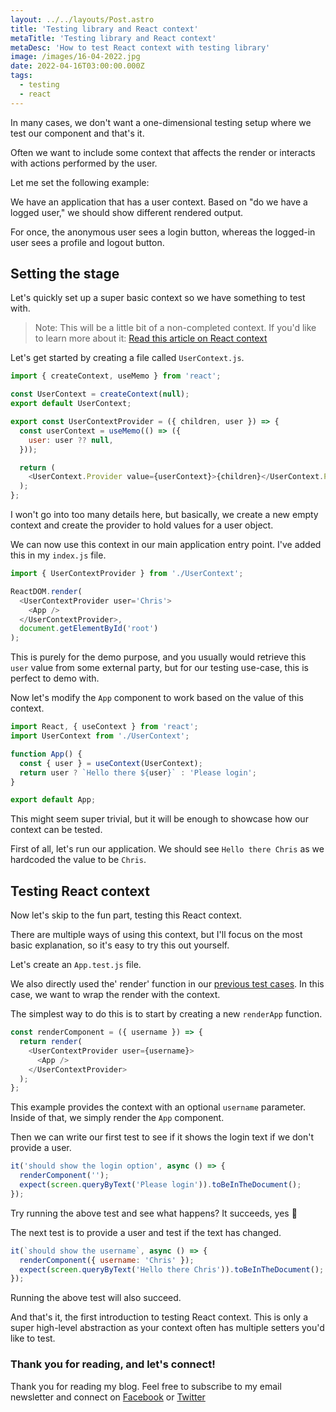 ```yaml
---
layout: ../../layouts/Post.astro
title: 'Testing library and React context'
metaTitle: 'Testing library and React context'
metaDesc: 'How to test React context with testing library'
image: /images/16-04-2022.jpg
date: 2022-04-16T03:00:00.000Z
tags:
  - testing
  - react
---
```


In many cases, we don't want a one-dimensional testing setup where we test our component and that's it.

Often we want to include some context that affects the render or interacts with actions performed by the user.

Let me set the following example:

We have an application that has a user context. Based on "do we have a logged user," we should show different rendered output.

For once, the anonymous user sees a login button, whereas the logged-in user sees a profile and logout button.

## Setting the stage

Let's quickly set up a super basic context so we have something to test with.

> Note: This will be a little bit of a non-completed context. If you'd like to learn more about it: [Read this article on React context](https://daily-dev-tips.com/posts/react-basics-explaining-the-usecontext-hook/)

Let's get started by creating a file called `UserContext.js`.

```js
import { createContext, useMemo } from 'react';

const UserContext = createContext(null);
export default UserContext;

export const UserContextProvider = ({ children, user }) => {
  const userContext = useMemo(() => ({
    user: user ?? null,
  }));

  return (
    <UserContext.Provider value={userContext}>{children}</UserContext.Provider>
  );
};
```

I won't go into too many details here, but basically, we create a new empty context and create the provider to hold values for a user object.

We can now use this context in our main application entry point. I've added this in my `index.js` file.

```js
import { UserContextProvider } from './UserContext';

ReactDOM.render(
  <UserContextProvider user='Chris'>
    <App />
  </UserContextProvider>,
  document.getElementById('root')
);
```

This is purely for the demo purpose, and you usually would retrieve this `user` value from some external party, but for our testing use-case, this is perfect to demo with.

Now let's modify the `App` component to work based on the value of this context.

```js
import React, { useContext } from 'react';
import UserContext from './UserContext';

function App() {
  const { user } = useContext(UserContext);
  return user ? `Hello there ${user}` : 'Please login';
}

export default App;
```

This might seem super trivial, but it will be enough to showcase how our context can be tested.

First of all, let's run our application. We should see `Hello there Chris` as we hardcoded the value to be `Chris`.

## Testing React context

Now let's skip to the fun part, testing this React context.

There are multiple ways of using this context, but I'll focus on the most basic explanation, so it's easy to try this out yourself.

Let's create an `App.test.js` file.

We also directly used the' render' function in our [previous test cases](https://daily-dev-tips.com/posts/adding-jest-to-react/). In this case, we want to wrap the render with the context.

The simplest way to do this is to start by creating a new `renderApp` function.

```js
const renderComponent = ({ username }) => {
  return render(
    <UserContextProvider user={username}>
      <App />
    </UserContextProvider>
  );
};
```

This example provides the context with an optional `username` parameter.
Inside of that, we simply render the `App` component.

Then we can write our first test to see if it shows the login text if we don't provide a user.

```js
it('should show the login option', async () => {
  renderComponent('');
  expect(screen.queryByText('Please login')).toBeInTheDocument();
});
```

Try running the above test and see what happens?
It succeeds, yes 🎉

The next test is to provide a user and test if the text has changed.

```js
it(`should show the username`, async () => {
  renderComponent({ username: 'Chris' });
  expect(screen.queryByText('Hello there Chris')).toBeInTheDocument();
});
```

Running the above test will also succeed.

And that's it, the first introduction to testing React context.
This is only a super high-level abstraction as your context often has multiple setters you'd like to test.

### Thank you for reading, and let's connect!

Thank you for reading my blog. Feel free to subscribe to my email newsletter and connect on [Facebook](https://www.facebook.com/DailyDevTipsBlog) or [Twitter](https://twitter.com/DailyDevTips1)
